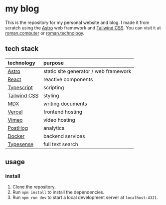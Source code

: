 # my blog

This is the repository for my personal website and blog. I made it from scratch using the [Astro](https://astro.build) web framework and [Tailwind CSS](https://tailwindcss.com). You can visit it at [roman.computer](https://roman.computer) or [roman.technology](https://roman.technology).

## tech stack

| technology                               | purpose                               |
| :--------------------------------------- | :------------------------------------ |
| [Astro](https://astro.build/)            | static site generator / web framework |
| [React](https://reactjs.org/)            | reactive components                   |
| [Typescript](https://www.typescriptlang.org/) | scripting |
| [Tailwind CSS](https://tailwindcss.com/) | styling                               |
| [MDX](https://mdxjs.com/)                | writing documents                     |
| [Vercel](https://vercel.com/)            | frontend hosting                      |
| [Vimeo](https://vimeo.com/)              | video hosting                         |
| [PostHog](https://posthog.com/)          | analytics                             |
| [Docker](https://www.docker.com/) | backend services |
| [Typesense](https://typesense.org/) | full text search |

## usage

### install

1. Clone the repository.
2. Run `npm install` to install the dependencies.
3. Run `npm run dev` to start a local development server at `localhost:4321`.
